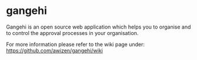 # gangehi
Gangehi is an open source web application which helps you to organise and to control the approval processes in your organisation.

For more information please refer to the wiki page under:
https://github.com/awizen/gangehi/wiki
